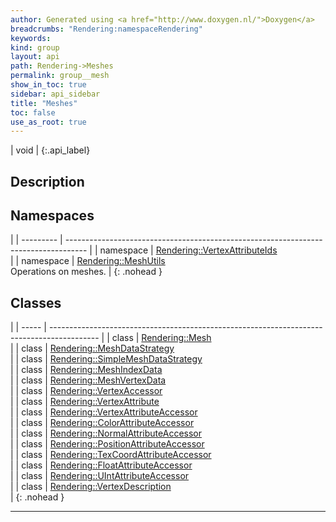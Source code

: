 ```yaml
---
author: Generated using <a href="http://www.doxygen.nl/">Doxygen</a>
breadcrumbs: "Rendering:namespaceRendering"
keywords: 
kind: group
layout: api
path: Rendering->Meshes
permalink: group__mesh
show_in_toc: true
sidebar: api_sidebar
title: "Meshes"
toc: false
use_as_root: true
---
```


| void |
{:.api_label}

## Description





## Namespaces

|
| --------- | ----------------------------------------------------------------------------------- | 
| namespace | [Rendering::VertexAttributeIds](namespaceRendering_1_1VertexAttributeIds) <br/>     | 
| namespace | [Rendering::MeshUtils](namespaceRendering_1_1MeshUtils) <br/> Operations on meshes. | 
{: .nohead }

## Classes

|
| ----- | ------------------------------------------------------------------------------------------ | 
| class | [Rendering::Mesh](classRendering_1_1Mesh) <br/>                                            | 
| class | [Rendering::MeshDataStrategy](classRendering_1_1MeshDataStrategy) <br/>                    | 
| class | [Rendering::SimpleMeshDataStrategy](classRendering_1_1SimpleMeshDataStrategy) <br/>        | 
| class | [Rendering::MeshIndexData](classRendering_1_1MeshIndexData) <br/>                          | 
| class | [Rendering::MeshVertexData](classRendering_1_1MeshVertexData) <br/>                        | 
| class | [Rendering::VertexAccessor](classRendering_1_1VertexAccessor) <br/>                        | 
| class | [Rendering::VertexAttribute](classRendering_1_1VertexAttribute) <br/>                      | 
| class | [Rendering::VertexAttributeAccessor](classRendering_1_1VertexAttributeAccessor) <br/>      | 
| class | [Rendering::ColorAttributeAccessor](classRendering_1_1ColorAttributeAccessor) <br/>        | 
| class | [Rendering::NormalAttributeAccessor](classRendering_1_1NormalAttributeAccessor) <br/>      | 
| class | [Rendering::PositionAttributeAccessor](classRendering_1_1PositionAttributeAccessor) <br/>  | 
| class | [Rendering::TexCoordAttributeAccessor](classRendering_1_1TexCoordAttributeAccessor) <br/>  | 
| class | [Rendering::FloatAttributeAccessor](classRendering_1_1FloatAttributeAccessor) <br/>        | 
| class | [Rendering::UIntAttributeAccessor](classRendering_1_1UIntAttributeAccessor) <br/>          | 
| class | [Rendering::VertexDescription](classRendering_1_1VertexDescription) <br/>                  | 
{: .nohead }

-------------------------------------------------------------------

